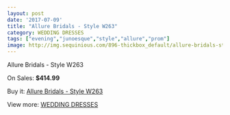 ```yaml
---
layout: post
date: '2017-07-09'
title: "Allure Bridals - Style W263"
category: WEDDING DRESSES
tags: ["evening","junoesque","style","allure","prom"]
image: http://img.sequinious.com/896-thickbox_default/allure-bridals-style-w263.jpg
---
```

Allure Bridals - Style W263

On Sales: **$414.99**
<a href="https://www.sequinious.com/wedding-dresses/330-allure-bridals-style-w263.html"><amp-img layout="responsive" width="600" height="600" src="//img.sequinious.com/896-thickbox_default/allure-bridals-style-w263.jpg" alt="Allure Bridals - Style W263 0" /></a>
<a href="https://www.sequinious.com/wedding-dresses/330-allure-bridals-style-w263.html"><amp-img layout="responsive" width="600" height="600" src="//img.sequinious.com/898-thickbox_default/allure-bridals-style-w263.jpg" alt="Allure Bridals - Style W263 1" /></a>
<a href="https://www.sequinious.com/wedding-dresses/330-allure-bridals-style-w263.html"><amp-img layout="responsive" width="600" height="600" src="//img.sequinious.com/897-thickbox_default/allure-bridals-style-w263.jpg" alt="Allure Bridals - Style W263 2" /></a>

Buy it: [Allure Bridals - Style W263](https://www.sequinious.com/wedding-dresses/330-allure-bridals-style-w263.html "Allure Bridals - Style W263")

View more: [WEDDING DRESSES](https://www.sequinious.com/2-wedding-dresses "WEDDING DRESSES")